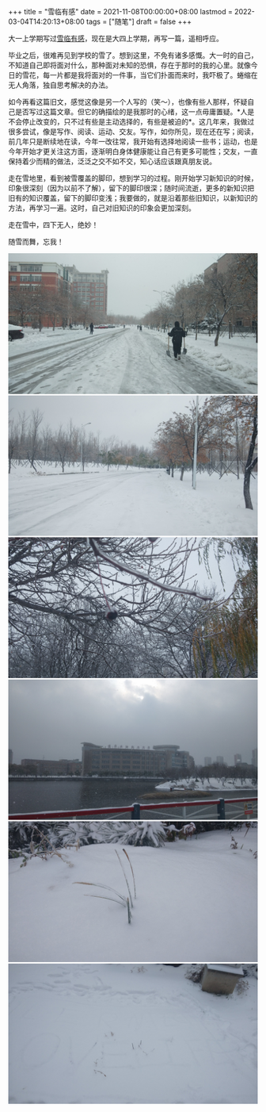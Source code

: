 +++
title = "雪临有感"
date = 2021-11-08T00:00:00+08:00
lastmod = 2022-03-04T14:20:13+08:00
tags = ["随笔"]
draft = false
+++

大一上学期写过[雪临有感](/posts/feelings-with-snow/)，现在是大四上学期，再写一篇，遥相呼应。

毕业之后，很难再见到学校的雪了。想到这里，不免有诸多感慨。大一时的自己，不知道自己即将面对什么，那种面对未知的恐惧，存在于那时的我的心里。就像今日的雪花，每一片都是我将面对的一件事，当它们扑面而来时，我吓极了。蜷缩在无人角落，独自思考解决的办法。

如今再看这篇旧文，感觉这像是另一个人写的（笑～），也像有些人那样，怀疑自己是否写过这篇文章。但它的确描绘的是我那时的心绪，这一点毋庸置疑。\*人是不会停止改变的，只不过有些是主动选择的，有些是被迫的\*。这几年来，我做过很多尝试，像是写作、阅读、运动、交友。写作，如你所见，现在还在写；阅读，前几年只是断续地在读，今年一改往常，我开始有选择地阅读一些书；运动，也是今年开始才更关注这方面，逐渐明白身体健康能让自己有更多可能性；交友，一直保持着少而精的做法，泛泛之交不如不交，知心话应该跟真朋友说。

走在雪地里，看到被雪覆盖的脚印，想到学习的过程。刚开始学习新知识的时候，印象很深刻（因为以前不了解），留下的脚印很深；随时间流逝，更多的新知识把旧有的知识覆盖，留下的脚印变浅；我要做的，就是沿着那些旧知识，以新知识的方法，再学习一遍。这时，自己对旧知识的印象会更加深刻。

走在雪中，四下无人，绝妙！

随雪而舞，忘我！

![](/images/photo/2021-11-08-1.jpg)
![](/images/photo/2021-11-08-2.jpg)
![](/images/photo/2021-11-08-3.jpg)
![](/images/photo/2021-11-08-4.jpg)
![](/images/photo/2021-11-08-5.jpg)
![](/images/photo/2021-11-08-6.jpg)
